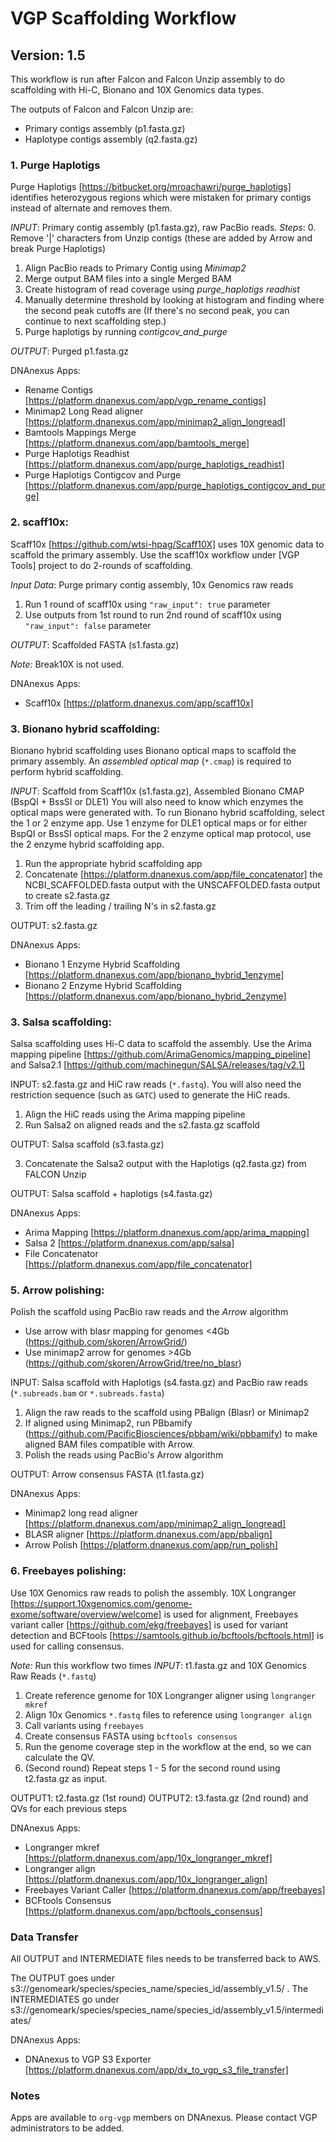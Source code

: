 # VGP Scaffolding Workflow
## Version: 1.5

This workflow is run after Falcon and Falcon Unzip assembly to do scaffolding with Hi-C, Bionano and 10X Genomics data types.

The outputs of Falcon and Falcon Unzip are:
* Primary contigs assembly (p1.fasta.gz)
* Haplotype contigs assembly (q2.fasta.gz)

### 1. Purge Haplotigs

Purge Haplotigs [https://bitbucket.org/mroachawri/purge_haplotigs] identifies heterozygous regions which were mistaken for primary contigs instead of alternate and removes them.

*INPUT*: Primary contig assembly (p1.fasta.gz), raw PacBio reads.
*Steps*:
0. Remove '|' characters from Unzip contigs (these are added by Arrow and break Purge Haplotigs)
1. Align PacBio reads to Primary Contig using *Minimap2*
2. Merge output BAM files into a single Merged BAM
3. Create histogram of read coverage using *purge_haplotigs readhist*
3. Manually determine threshold by looking at histogram and finding where the second peak cutoffs are (If there's no second peak, you can continue to next scaffolding step.)
4. Purge haplotigs by running *contigcov_and_purge*

*OUTPUT*: Purged p1.fasta.gz

DNAnexus Apps:
* Rename Contigs [https://platform.dnanexus.com/app/vgp_rename_contigs]
* Minimap2 Long Read aligner [https://platform.dnanexus.com/app/minimap2_align_longread]
* Bamtools Mappings Merge [https://platform.dnanexus.com/app/bamtools_merge]
* Purge Haplotigs Readhist [https://platform.dnanexus.com/app/purge_haplotigs_readhist]
* Purge Haplotigs Contigcov and Purge [https://platform.dnanexus.com/app/purge_haplotigs_contigcov_and_purge]

### 2. scaff10x:

Scaff10x [https://github.com/wtsi-hpag/Scaff10X] uses 10X genomic data to scaffold the primary assembly.
Use the scaff10x workflow under [VGP Tools] project to do 2-rounds of scaffolding.

*Input Data*: Purge primary contig assembly, 10x Genomics raw reads
1. Run 1 round of scaff10x using `"raw_input": true` parameter
2. Use outputs from 1st round to run 2nd round of scaff10x using `"raw_input": false` parameter

*OUTPUT*: Scaffolded FASTA (s1.fasta.gz)

*Note:* Break10X is not used.

DNAnexus Apps:
* Scaff10x [https://platform.dnanexus.com/app/scaff10x]

### 3. Bionano hybrid scaffolding:

Bionano hybrid scaffolding uses Bionano optical maps to scaffold the primary assembly. An *assembled optical map* (`*.cmap`) is required to perform hybrid scaffolding.

*INPUT*: Scaffold from Scaff10x (s1.fasta.gz), Assembled Bionano CMAP (BspQI + BssSI or DLE1)
You will also need to know which enzymes the optical maps were generated with.
To run Bionano hybrid scaffolding, select the 1 or 2 enzyme app. Use 1 enzyme for DLE1 optical maps or for either BspQI or BssSI optical maps. For the 2 enzyme optical map protocol, use the 2 enzyme hybrid scaffolding app.

1. Run the appropriate hybrid scaffolding app
2. Concatenate [https://platform.dnanexus.com/app/file_concatenator] the NCBI_SCAFFOLDED.fasta output with the UNSCAFFOLDED.fasta output to create s2.fasta.gz
3. Trim off the leading / trailing N's in s2.fasta.gz

OUTPUT: s2.fasta.gz

DNAnexus Apps:
* Bionano 1 Enzyme Hybrid Scaffolding [https://platform.dnanexus.com/app/bionano_hybrid_1enzyme]
* Bionano 2 Enzyme Hybrid Scaffolding [https://platform.dnanexus.com/app/bionano_hybrid_2enzyme]

### 3. Salsa scaffolding:

Salsa scaffolding uses Hi-C data to scaffold the assembly.
Use the Arima mapping pipeline [https://github.com/ArimaGenomics/mapping_pipeline] and Salsa2.1 [https://github.com/machinegun/SALSA/releases/tag/v2.1]

INPUT: s2.fasta.gz and HiC raw reads (`*.fastq`). You will also need the restriction sequence (such as `GATC`) used to generate the HiC reads.

1. Align the HiC reads using the Arima mapping pipeline
2. Run Salsa2 on aligned reads and the s2.fasta.gz scaffold

OUTPUT: Salsa scaffold (s3.fasta.gz)

3. Concatenate the Salsa2 output with the Haplotigs (q2.fasta.gz) from FALCON Unzip

OUTPUT: Salsa scaffold + haplotigs (s4.fasta.gz)

DNAnexus Apps:
* Arima Mapping [https://platform.dnanexus.com/app/arima_mapping]
* Salsa 2 [https://platform.dnanexus.com/app/salsa]
* File Concatenator [https://platform.dnanexus.com/app/file_concatenator]

### 5. Arrow polishing:

Polish the scaffold using PacBio raw reads and the *Arrow* algorithm

* Use arrow with blasr mapping for genomes <4Gb (https://github.com/skoren/ArrowGrid/) 
* Use minimap2 arrow for genomes >4Gb (https://github.com/skoren/ArrowGrid/tree/no_blasr)

INPUT: Salsa scaffold with Haplotigs (s4.fasta.gz) and PacBio raw reads (`*.subreads.bam` or `*.subreads.fasta`)
1. Align the raw reads to the scaffold using PBalign (Blasr) or Minimap2
2. If aligned using Minimap2, run PBbamify (https://github.com/PacificBiosciences/pbbam/wiki/pbbamify) to make aligned BAM files compatible with Arrow.
3. Polish the reads using PacBio's Arrow algorithm

OUTPUT: Arrow consensus FASTA (t1.fasta.gz)

DNAnexus Apps:
* Minimap2 long read aligner [https://platform.dnanexus.com/app/minimap2_align_longread]
* BLASR aligner [https://platform.dnanexus.com/app/pbalign]
* Arrow Polish [https://platform.dnanexus.com/app/run_polish]

### 6. Freebayes polishing:

Use 10X Genomics raw reads to polish the assembly.
10X Longranger [https://support.10xgenomics.com/genome-exome/software/overview/welcome] is used for alignment, Freebayes variant caller [https://github.com/ekg/freebayes] is used for variant detection and BCFtools [https://samtools.github.io/bcftools/bcftools.html] is used for calling consensus.

*Note:* Run this workflow two times
*INPUT*: t1.fasta.gz and 10X Genomics Raw Reads (`*.fastq`)

1. Create reference genome for 10X Longranger aligner using `longranger mkref`
2. Align 10x Genomics `*.fastq` files to reference using `longranger align`
3. Call variants using `freebayes`
4. Create consensus FASTA using `bcftools consensus`
5. Run the genome coverage step in the workflow at the end, so we can calculate the QV.
6. (Second round) Repeat steps 1 - 5 for the second round using t2.fasta.gz as input.

OUTPUT1: t2.fasta.gz (1st round)
OUTPUT2: t3.fasta.gz (2nd round)
and QVs for each previous steps

DNAnexus Apps:
* Longranger mkref [https://platform.dnanexus.com/app/10x_longranger_mkref]
* Longranger align [https://platform.dnanexus.com/app/10x_longranger_align]
* Freebayes Variant Caller [https://platform.dnanexus.com/app/freebayes]
* BCFtools Consensus [https://platform.dnanexus.com/app/bcftools_consensus]

### Data Transfer
All OUTPUT and INTERMEDIATE files needs to be transferred back to AWS.

The OUTPUT goes under s3://genomeark/species/species_name/species_id/assembly_v1.5/ .
The INTERMEDIATES go under s3://genomeark/species/species_name/species_id/assembly_v1.5/intermediates/

DNAnexus Apps:
* DNAnexus to VGP S3 Exporter [https://platform.dnanexus.com/app/dx_to_vgp_s3_file_transfer]

### Notes

Apps are available to `org-vgp` members on DNAnexus. Please contact VGP administrators to be added.
